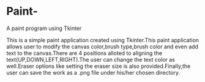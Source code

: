 # Paint-
A paint program using Tkinter

This is a simple paint application created using Tkinter.This paint application allows user to modify the canvas color,brush type,brush color and even add text to the canvas.There are 4 positions alloted to aligning the text(UP,DOWN,LEFT,RIGHT).The user can change the text color as well.Eraser options like setting the eraser size is also provided.Finally,the user can save the work as a .png file under his/her chosen directory. 
